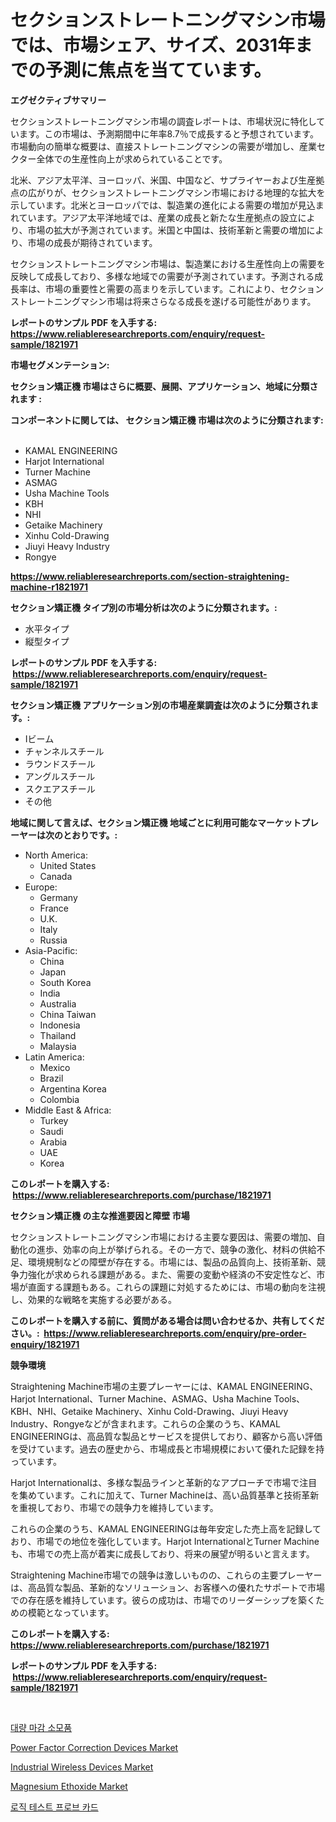 <p><h1>セクションストレートニングマシン市場では、市場シェア、サイズ、2031年までの予測に焦点を当てています。</h1></p><p><strong>エグゼクティブサマリー</strong></p>
<p><p>セクションストレートニングマシン市場の調査レポートは、市場状況に特化しています。この市場は、予測期間中に年率8.7％で成長すると予想されています。市場動向の簡単な概要は、直接ストレートニングマシンの需要が増加し、産業セクター全体での生産性向上が求められていることです。</p><p>北米、アジア太平洋、ヨーロッパ、米国、中国など、サプライヤーおよび生産拠点の広がりが、セクションストレートニングマシン市場における地理的な拡大を示しています。北米とヨーロッパでは、製造業の進化による需要の増加が見込まれています。アジア太平洋地域では、産業の成長と新たな生産拠点の設立により、市場の拡大が予測されています。米国と中国は、技術革新と需要の増加により、市場の成長が期待されています。</p><p>セクションストレートニングマシン市場は、製造業における生産性向上の需要を反映して成長しており、多様な地域での需要が予測されています。予測される成長率は、市場の重要性と需要の高まりを示しています。これにより、セクションストレートニングマシン市場は将来さらなる成長を遂げる可能性があります。</p></p>
<p><strong>レポートのサンプル PDF を入手する: <a href="https://www.reliableresearchreports.com/enquiry/request-sample/1821971">https://www.reliableresearchreports.com/enquiry/request-sample/1821971</a></strong></p>
<p><strong>市場セグメンテーション:</strong></p>
<p><strong> セクション矯正機 市場はさらに概要、展開、アプリケーション、地域に分類されます :</strong></p>
<p><strong>コンポーネントに関しては、 セクション矯正機 市場は次のように分類されます: &nbsp;</strong></p>
<p><ul><li>KAMAL ENGINEERING</li><li>Harjot International</li><li>Turner Machine</li><li>ASMAG</li><li>Usha Machine Tools</li><li>KBH</li><li>NHI</li><li>Getaike Machinery</li><li>Xinhu Cold-Drawing</li><li>Jiuyi Heavy Industry</li><li>Rongye</li></ul></p>
<p><strong><a href="https://www.reliableresearchreports.com/section-straightening-machine-r1821971">https://www.reliableresearchreports.com/section-straightening-machine-r1821971</a></strong></p>
<p><strong> セクション矯正機 タイプ別の市場分析は次のように分類されます。:</strong></p>
<p><ul><li>水平タイプ</li><li>縦型タイプ</li></ul></p>
<p><strong>レポートのサンプル PDF を入手する: &nbsp;<a href="https://www.reliableresearchreports.com/enquiry/request-sample/1821971">https://www.reliableresearchreports.com/enquiry/request-sample/1821971</a></strong></p>
<p><strong> セクション矯正機 アプリケーション別の市場産業調査は次のように分類されます。:</strong></p>
<p><ul><li>Iビーム</li><li>チャンネルスチール</li><li>ラウンドスチール</li><li>アングルスチール</li><li>スクエアスチール</li><li>その他</li></ul></p>
<p><strong>地域に関して言えば、セクション矯正機 地域ごとに利用可能なマーケットプレーヤーは次のとおりです。:</strong></p>
<p><ul>
    <li>
        North America:
        <ul>
            <li>United States</li>
            <li>Canada</li>
        </ul>
    </li>
    <li>
        Europe:
        <ul>
            <li>Germany</li>
            <li>France</li>
            <li>U.K.</li>
            <li>Italy</li>
            <li>Russia</li>
        </ul>
    </li>
    <li>
        Asia-Pacific:
        <ul>
            <li>China</li>
            <li>Japan</li>
            <li>South Korea</li>
            <li>India</li>
            <li>Australia</li>
            <li>China Taiwan</li>
            <li>Indonesia</li>
            <li>Thailand</li>
            <li>Malaysia</li>
        </ul>
    </li>
    <li>
        Latin America:
        <ul>
            <li>Mexico</li>
            <li>Brazil</li>
            <li>Argentina Korea</li>
            <li>Colombia</li>
        </ul>
    </li>
    <li>
        Middle East & Africa:
        <ul>
            <li>Turkey</li>
            <li>Saudi</li>
            <li>Arabia</li>
            <li>UAE</li>
            <li>Korea</li>
        </ul>
    </li>
    </ul></p>
<p><strong>このレポートを購入する: &nbsp;<a href="https://www.reliableresearchreports.com/purchase/1821971">https://www.reliableresearchreports.com/purchase/1821971</a></strong></p>
<p><strong>セクション矯正機 の主な推進要因と障壁 市場</strong></p>
<p><p>セクションストレートニングマシン市場における主要な要因は、需要の増加、自動化の進歩、効率の向上が挙げられる。その一方で、競争の激化、材料の供給不足、環境規制などの障壁が存在する。市場には、製品の品質向上、技術革新、競争力強化が求められる課題がある。また、需要の変動や経済の不安定性など、市場が直面する課題もある。これらの課題に対処するためには、市場の動向を注視し、効果的な戦略を実施する必要がある。</p></p>
<p><strong>このレポートを購入する前に、質問がある場合は問い合わせるか、共有してください。:&nbsp; <a href="https://www.reliableresearchreports.com/enquiry/pre-order-enquiry/1821971">https://www.reliableresearchreports.com/enquiry/pre-order-enquiry/1821971</a></strong></p>
<p><strong>競争環境</strong></p>
<p><p>Straightening Machine市場の主要プレーヤーには、KAMAL ENGINEERING、Harjot International、Turner Machine、ASMAG、Usha Machine Tools、KBH、NHI、Getaike Machinery、Xinhu Cold-Drawing、Jiuyi Heavy Industry、Rongyeなどが含まれます。これらの企業のうち、KAMAL ENGINEERINGは、高品質な製品とサービスを提供しており、顧客から高い評価を受けています。過去の歴史から、市場成長と市場規模において優れた記録を持っています。</p><p>Harjot Internationalは、多様な製品ラインと革新的なアプローチで市場で注目を集めています。これに加えて、Turner Machineは、高い品質基準と技術革新を重視しており、市場での競争力を維持しています。</p><p>これらの企業のうち、KAMAL ENGINEERINGは毎年安定した売上高を記録しており、市場での地位を強化しています。Harjot InternationalとTurner Machineも、市場での売上高が着実に成長しており、将来の展望が明るいと言えます。</p><p>Straightening Machine市場での競争は激しいものの、これらの主要プレーヤーは、高品質な製品、革新的なソリューション、お客様への優れたサポートで市場での存在感を維持しています。彼らの成功は、市場でのリーダーシップを築くための模範となっています。</p></p>
<p><strong>このレポートを購入する: &nbsp; <a href="https://www.reliableresearchreports.com/purchase/1821971">https://www.reliableresearchreports.com/purchase/1821971</a></strong></p>
<p><strong>レポートのサンプル PDF を入手する: &nbsp;<a href="https://www.reliableresearchreports.com/enquiry/request-sample/1821971">https://www.reliableresearchreports.com/enquiry/request-sample/1821971</a></strong><strong></strong></p>
<p>&nbsp;</p>
<p><p><a href="https://github.com/hxzi07639916/Market-Research-Report-List-1/blob/main/657426627454.md">대량 마감 소모품</a></p><p><a href="https://github.com/mabutironaldo/Market-Research-Report-List-4/blob/main/power-factor-correction-devices-market.md">Power Factor Correction Devices Market</a></p><p><a href="https://github.com/Paul14Anderson63/Market-Research-Report-List-3/blob/main/industrial-wireless-devices-market.md">Industrial Wireless Devices Market</a></p><p><a href="https://issuu.com/reportprime-2/docs/magnesium-ethoxide-market-size-2030.pptx">Magnesium Ethoxide Market</a></p><p><a href="https://github.com/Hubertstyenger6685/Market-Research-Report-List-1/blob/main/814063727456.md">로직 테스트 프로브 카드</a></p></p>